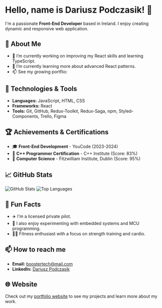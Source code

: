 # Hello, name is Dariusz Podczasik! 👋
I'm a passionate **Front-End Developer<React/>** based in Ireland. I enjoy creating dynamic and responsive web application.

## 🚀 About Me
- 🔭 I’m currently working on improving my React skills and learning TypeScript.
- 🌱 I’m currently learning more about advanced React patterns.
- 📫 See my growing portflio:

## 🔧 Technologies & Tools
- **Languages:** JavaScript, HTML, CSS
- **Frameworks:** React
- **Tools:** Git, GitHub, Redux-Toolkit, Redux-Saga, npm, Styled-Components, Trello, Figma

## 🏆 Achievements & Certifications
- 🎓 **Front-End Development** - YouCode (2023-2024)
- 🥇 **C++ Programmer Certification** - C++ Institute (Score: 83%)
- 🌟 **Computer Science** - Fitzwilliam Institute, Dublin (Score: 95%)

## 📈 GitHub Stats
![GitHub Stats](https://github-readme-stats.vercel.app/api?username=BoosterTech&show_icons=true&theme=radical)
![Top Languages](https://github-readme-stats.vercel.app/api/top-langs/?username=BoosterTech&layout=compact&theme=radical)

<!--## 📝 Recent Blog Posts
- [Understanding Flexbox: A Guide for Beginners](https://yourblog.com/understanding-flexbox)
- [Introduction to React Hooks](https://yourblog.com/introduction-to-react-hooks)
- [Getting Started with STM32 Nucleo-64](https://yourblog.com/stm32-nucleo-64)-->

## 🎉 Fun Facts
- ✈️ I'm a licensed private pilot.
- 🚀 I also enjoy experimenting with embedded systems and MCU programming.
- 🏋️‍♂️ Fitness enthusiast with a focus on strength training and cardio.

## 📫 How to reach me
- **Email:** boostertech@mail.com
- **LinkedIn:** [Dariusz Podczasik](http://www.linkedin.com/in/Dariusz-Podczasik)
## 🌐 Website
Check out my [portfolio website](https://Front-End-Developer-Portfolio) to see my projects and learn more about my work.


